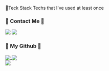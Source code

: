 
📌Teck Stack
Techs that I've used at least once

<h3 align="left">🐣 Contact Me 🐣</h3>
<p align="left">
  <span><a href="https://velog.io/@sweet_sumin" target="_blank"><img src="https://img.shields.io/badge/TechBlog-20C997?style=flat-square&logo=velog&logoColor=white"/></a><span>
  <span><img src="https://img.shields.io/badge/sue4869@nave.com-#EA4335?style=flat-square&logo=Gmail&logoColor=white"/><span>
 </p>
<h3 align="left">🌱 My Github 🌱</h3>
<p align="left">
  <span><a href="https://github.com/sue4869/github-readme-stats" target='_blank'>
    <img align="center" src="https://github-readme-stats.vercel.app/api?username=sue4869&show_icons=true&theme=radical&hide=issues&line_height=24&include_all_commits=True&hide_border=True" />
    </a></span>
  <span><a href="https://github.com/anuraghazra/github-readme-stats" target='_blank'>
    <img align="center" src="https://github-readme-stats.vercel.app/api/top-langs/?username=sue4869&layout=compact&theme=radical&langs_count=6&hide_border=True&card_width=260" />
    </a></span>
  <br/> 
  <a href="https://github.com/Platane/snk" target='_blank'>
    <img align="center" src="https://github.com/sue4869/sue4869/blob/output/github-contribution-grid-snake.svg" />
  </a>
</p>
